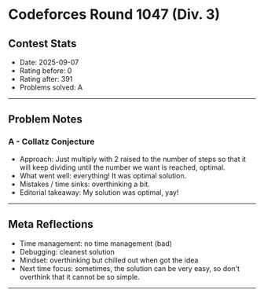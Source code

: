 # Codeforces Round 1047 (Div. 3)

## Contest Stats
- Date: 2025-09-07
- Rating before: 0
- Rating after: 391
- Problems solved: A

---

## Problem Notes

### A - Collatz Conjecture
- Approach: Just multiply with 2 raised to the number of steps so that it will keep dividing until the number we want is reached, optimal.
- What went well: everything! It was optimal solution.
- Mistakes / time sinks: overthinking a bit.
- Editorial takeaway: My solution was optimal, yay!

---

## Meta Reflections
- Time management: no time management (bad)
- Debugging: cleanest solution
- Mindset: overthinking but chilled out when got the idea
- Next time focus: sometimes, the solution can be very easy, so don't overthink that it cannot be so simple.

---
